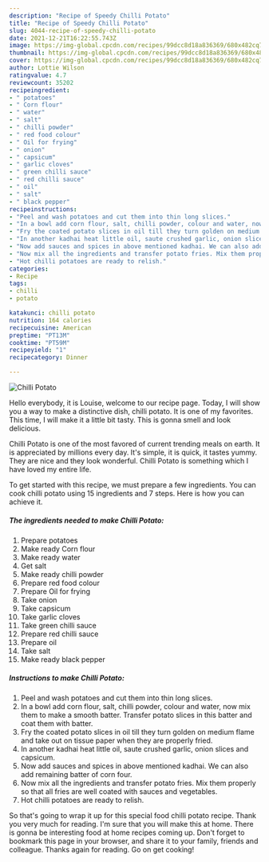 ```yaml
---
description: "Recipe of Speedy Chilli Potato"
title: "Recipe of Speedy Chilli Potato"
slug: 4044-recipe-of-speedy-chilli-potato
date: 2021-12-21T16:22:55.743Z
image: https://img-global.cpcdn.com/recipes/99dcc8d18a836369/680x482cq70/chilli-potato-recipe-main-photo.jpg
thumbnail: https://img-global.cpcdn.com/recipes/99dcc8d18a836369/680x482cq70/chilli-potato-recipe-main-photo.jpg
cover: https://img-global.cpcdn.com/recipes/99dcc8d18a836369/680x482cq70/chilli-potato-recipe-main-photo.jpg
author: Lottie Wilson
ratingvalue: 4.7
reviewcount: 35202
recipeingredient:
- " potatoes"
- " Corn flour"
- " water"
- " salt"
- " chilli powder"
- " red food colour"
- " Oil for frying"
- " onion"
- " capsicum"
- " garlic cloves"
- " green chilli sauce"
- " red chilli sauce"
- " oil"
- " salt"
- " black pepper"
recipeinstructions:
- "Peel and wash potatoes and cut them into thin long slices."
- "In a bowl add corn flour, salt, chilli powder, colour and water, now mix them to make a smooth batter. Transfer potato slices in this batter and coat them with batter."
- "Fry the coated potato slices in oil till they turn golden on medium flame and take out on tissue paper when they are properly fried."
- "In another kadhai heat little oil, saute crushed garlic, onion slices and capsicum."
- "Now add sauces and spices in above mentioned kadhai. We can also add remaining batter of corn four."
- "Now mix all the ingredients and transfer potato fries. Mix them properly so that all fries are well coated with sauces and vegetables."
- "Hot chilli potatoes are ready to relish."
categories:
- Recipe
tags:
- chilli
- potato

katakunci: chilli potato 
nutrition: 164 calories
recipecuisine: American
preptime: "PT13M"
cooktime: "PT59M"
recipeyield: "1"
recipecategory: Dinner

---
```



![Chilli Potato](https://img-global.cpcdn.com/recipes/99dcc8d18a836369/680x482cq70/chilli-potato-recipe-main-photo.jpg)

Hello everybody, it is Louise, welcome to our recipe page. Today, I will show you a way to make a distinctive dish, chilli potato. It is one of my favorites. This time, I will make it a little bit tasty. This is gonna smell and look delicious.

Chilli Potato is one of the most favored of current trending meals on earth. It is appreciated by millions every day. It's simple, it is quick, it tastes yummy. They are nice and they look wonderful. Chilli Potato is something which I have loved my entire life.




To get started with this recipe, we must prepare a few ingredients. You can cook chilli potato using 15 ingredients and 7 steps. Here is how you can achieve it.

<!--inarticleads1-->

##### The ingredients needed to make Chilli Potato:

1. Prepare  potatoes
1. Make ready  Corn flour
1. Make ready  water
1. Get  salt
1. Make ready  chilli powder
1. Prepare  red food colour
1. Prepare  Oil for frying
1. Take  onion
1. Take  capsicum
1. Take  garlic cloves
1. Take  green chilli sauce
1. Prepare  red chilli sauce
1. Prepare  oil
1. Take  salt
1. Make ready  black pepper




<!--inarticleads2-->

##### Instructions to make Chilli Potato:

1. Peel and wash potatoes and cut them into thin long slices.
1. In a bowl add corn flour, salt, chilli powder, colour and water, now mix them to make a smooth batter. Transfer potato slices in this batter and coat them with batter.
1. Fry the coated potato slices in oil till they turn golden on medium flame and take out on tissue paper when they are properly fried.
1. In another kadhai heat little oil, saute crushed garlic, onion slices and capsicum.
1. Now add sauces and spices in above mentioned kadhai. We can also add remaining batter of corn four.
1. Now mix all the ingredients and transfer potato fries. Mix them properly so that all fries are well coated with sauces and vegetables.
1. Hot chilli potatoes are ready to relish.




So that's going to wrap it up for this special food chilli potato recipe. Thank you very much for reading. I'm sure that you will make this at home. There is gonna be interesting food at home recipes coming up. Don't forget to bookmark this page in your browser, and share it to your family, friends and colleague. Thanks again for reading. Go on get cooking!

